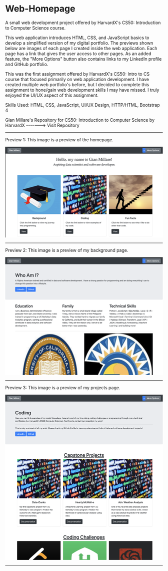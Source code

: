 # Web-Homepage
A small web development project offered by HarvardX's CS50: Introduction to Computer Science course.

This web application introduces HTML, CSS, and JavaScript basics to develop a simplified version of my digital portfolio. The previews shown below are images of each page I created inside the web application. Each page has a link that gives the user access to other pages. As an added feature, the "More Options" button also contains links to my LinkedIn profile and GitHub portfolio.

This was the first assignment offered by HarvardX's CS50: Intro to CS course that focused primarily on web application development. I have created multiple web portfolio's before, but I decided to complete this assignment to hone/gain web development skills I may have missed. I truly enjoyed the UI/UX aspect of this assignment.

Skills Used: HTML, CSS, JavaScript, UI/UX Design, HTTP/HTML, Bootstrap 4

Gian Millare's Repository for CS50: Introduction to Computer Science by HarvardX -------> Visit Repository

--------------------------------------------------------------------------------------------------------------------------------------------

Preview 1: This image is a preview of the homepage.

<div align="center"> 
<img src="preview/home.png">
</div>

--------------------------------------------------------------------------------------------------------------------------------------------

Preview 2: This image is a preview of my background page.

<div align="center"> 
<img src="preview/bg.png">
</div>

--------------------------------------------------------------------------------------------------------------------------------------------

Preview 3: This image is a preview of my projects page.

<div align="center"> 
<img src="preview/coding.png">
</div>

--------------------------------------------------------------------------------------------------------------------------------------------
